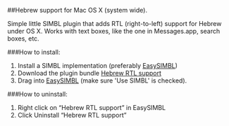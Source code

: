 ##Hebrew support for Mac OS X (system wide).

Simple little SIMBL plugin that adds RTL (right-to-left) support for Hebrew under OS X.
Works with text boxes, like the one in Messages.app, search boxes, etc.

###How to install:
1. Install a SIMBL implementation (preferably [EasySIMBL](https://github.com/norio-nomura/EasySIMBL))
2. Download the plugin bundle [Hebrew RTL support](https://github.com/orikad/Hebrew-RTL-support-for-OS-X/releases/download/1.0/Hebrew.RTL.support.bundle.zip)
3. Drag into [EasySIMBL](https://github.com/norio-nomura/EasySIMBL) (make sure 'Use SIMBL' is checked).


###How to uninstall:
1. Right click on “Hebrew RTL support” in EasySIMBL
2. Click Uninstall “Hebrew RTL support”
